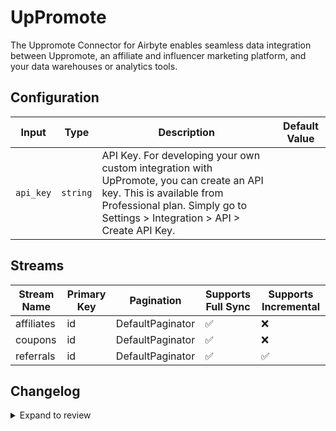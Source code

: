 # UpPromote
The Uppromote Connector for Airbyte enables seamless data integration between Uppromote, an affiliate and influencer marketing platform, and your data warehouses or analytics tools.

## Configuration

| Input | Type | Description | Default Value |
|-------|------|-------------|---------------|
| `api_key` | `string` | API Key. For developing your own custom integration with UpPromote, you can create an API key. This is available from Professional plan.  Simply go to Settings > Integration > API > Create API Key.  |  |

## Streams
| Stream Name | Primary Key | Pagination | Supports Full Sync | Supports Incremental |
|-------------|-------------|------------|---------------------|----------------------|
| affiliates | id | DefaultPaginator | ✅ |  ❌  |
| coupons | id | DefaultPaginator | ✅ |  ❌  |
| referrals | id | DefaultPaginator | ✅ |  ✅  |

## Changelog

<details>
  <summary>Expand to review</summary>

| Version          | Date              | Pull Request | Subject        |
|------------------|-------------------|--------------|----------------|
| 0.0.38 | 2025-10-07 | [67505](https://github.com/airbytehq/airbyte/pull/67505) | Update dependencies |
| 0.0.37 | 2025-09-30 | [66837](https://github.com/airbytehq/airbyte/pull/66837) | Update dependencies |
| 0.0.36 | 2025-09-23 | [66604](https://github.com/airbytehq/airbyte/pull/66604) | Update dependencies |
| 0.0.35 | 2025-09-09 | [65680](https://github.com/airbytehq/airbyte/pull/65680) | Update dependencies |
| 0.0.34 | 2025-08-24 | [65471](https://github.com/airbytehq/airbyte/pull/65471) | Update dependencies |
| 0.0.33 | 2025-08-09 | [64869](https://github.com/airbytehq/airbyte/pull/64869) | Update dependencies |
| 0.0.32 | 2025-08-02 | [64375](https://github.com/airbytehq/airbyte/pull/64375) | Update dependencies |
| 0.0.31 | 2025-07-26 | [64078](https://github.com/airbytehq/airbyte/pull/64078) | Update dependencies |
| 0.0.30 | 2025-07-20 | [63683](https://github.com/airbytehq/airbyte/pull/63683) | Update dependencies |
| 0.0.29 | 2025-07-12 | [63173](https://github.com/airbytehq/airbyte/pull/63173) | Update dependencies |
| 0.0.28 | 2025-07-05 | [62738](https://github.com/airbytehq/airbyte/pull/62738) | Update dependencies |
| 0.0.27 | 2025-06-28 | [62227](https://github.com/airbytehq/airbyte/pull/62227) | Update dependencies |
| 0.0.26 | 2025-06-21 | [61758](https://github.com/airbytehq/airbyte/pull/61758) | Update dependencies |
| 0.0.25 | 2025-06-15 | [61227](https://github.com/airbytehq/airbyte/pull/61227) | Update dependencies |
| 0.0.24 | 2025-05-24 | [60743](https://github.com/airbytehq/airbyte/pull/60743) | Update dependencies |
| 0.0.23 | 2025-05-10 | [59959](https://github.com/airbytehq/airbyte/pull/59959) | Update dependencies |
| 0.0.22 | 2025-05-04 | [59554](https://github.com/airbytehq/airbyte/pull/59554) | Update dependencies |
| 0.0.21 | 2025-04-26 | [58956](https://github.com/airbytehq/airbyte/pull/58956) | Update dependencies |
| 0.0.20 | 2025-04-19 | [58551](https://github.com/airbytehq/airbyte/pull/58551) | Update dependencies |
| 0.0.19 | 2025-04-13 | [58055](https://github.com/airbytehq/airbyte/pull/58055) | Update dependencies |
| 0.0.18 | 2025-04-05 | [57427](https://github.com/airbytehq/airbyte/pull/57427) | Update dependencies |
| 0.0.17 | 2025-03-29 | [56863](https://github.com/airbytehq/airbyte/pull/56863) | Update dependencies |
| 0.0.16 | 2025-03-22 | [56298](https://github.com/airbytehq/airbyte/pull/56298) | Update dependencies |
| 0.0.15 | 2025-03-08 | [55637](https://github.com/airbytehq/airbyte/pull/55637) | Update dependencies |
| 0.0.14 | 2025-03-01 | [55093](https://github.com/airbytehq/airbyte/pull/55093) | Update dependencies |
| 0.0.13 | 2025-02-22 | [54507](https://github.com/airbytehq/airbyte/pull/54507) | Update dependencies |
| 0.0.12 | 2025-02-15 | [54054](https://github.com/airbytehq/airbyte/pull/54054) | Update dependencies |
| 0.0.11 | 2025-02-08 | [53583](https://github.com/airbytehq/airbyte/pull/53583) | Update dependencies |
| 0.0.10 | 2025-02-01 | [53035](https://github.com/airbytehq/airbyte/pull/53035) | Update dependencies |
| 0.0.9 | 2025-01-25 | [52421](https://github.com/airbytehq/airbyte/pull/52421) | Update dependencies |
| 0.0.8 | 2025-01-18 | [51951](https://github.com/airbytehq/airbyte/pull/51951) | Update dependencies |
| 0.0.7 | 2025-01-11 | [51385](https://github.com/airbytehq/airbyte/pull/51385) | Update dependencies |
| 0.0.6 | 2024-12-28 | [50784](https://github.com/airbytehq/airbyte/pull/50784) | Update dependencies |
| 0.0.5 | 2024-12-21 | [50343](https://github.com/airbytehq/airbyte/pull/50343) | Update dependencies |
| 0.0.4 | 2024-12-14 | [49401](https://github.com/airbytehq/airbyte/pull/49401) | Update dependencies |
| 0.0.3 | 2024-11-04 | [47828](https://github.com/airbytehq/airbyte/pull/47828) | Update dependencies |
| 0.0.2 | 2024-10-28 | [47589](https://github.com/airbytehq/airbyte/pull/47589) | Update dependencies |
| 0.0.1 | 2024-10-10 | | Initial release by [@avirajsingh7](https://github.com/avirajsingh7) via Connector Builder |

</details>
